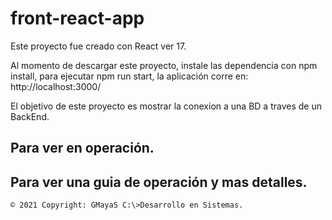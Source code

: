 # front-react-app

Este proyecto fue creado con React ver 17.

Al momento de descargar este proyecto, instale las dependencia con npm install, para ejecutar npm run start, la aplicación corre en: http://localhost:3000/

El objetivo de este proyecto es mostrar la conexion a una BD a traves de un BackEnd. 

## Para ver en operación.


## Para ver una guia de operación y mas detalles.



`© 2021 Copyright: GMayaS C:\>Desarrollo en Sistemas.`


